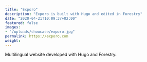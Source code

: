 ```yaml
---
title: "Exporo"
description: "Exporo is built with Hugo and edited in Forestry"
date: "2020-04-21T10:09:37+02:00"
featured: false
images:
- "/uploads/showcase/exporo.jpg"
permalink: https://exporo.com
weight:
---
```


Multilingual website developed with Hugo and Forestry.
